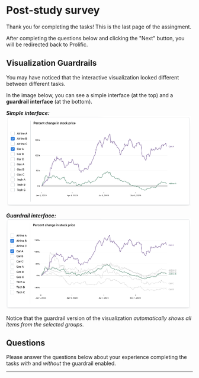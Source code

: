 # Post-study survey

Thank you for completing the tasks! This is the last page of the assingment. 

After completing the questions below and clicking the "Next" button, you will be redirected back to Prolific.

## Visualization Guardrails

You may have noticed that the interactive visualization looked different between different tasks.

In the image below, you can see a simple interface (at the top) and a **guardrail interface** (at the bottom).


***Simple interface:***
<img src='./images/example-n.png' width='500'>

***Guardrail interface:***
<img src='./images/example-sd.png' width='500'>


Notice that the guardrail version of the visualization *automatically shows all items from the selected groups*.

## Questions

Please answer the questions below about your experience completing the tasks *with* and *without* the guardrail enabled.

___
